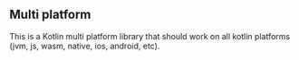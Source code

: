 ## Multi platform

This is a Kotlin multi platform library that should work on all kotlin platforms (jvm, js, wasm, native, ios, android, etc).